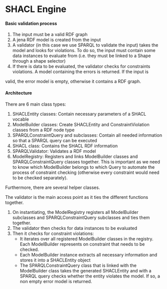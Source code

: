 # SHACL Engine

#### Basic validation process
1. The input must be a valid RDF graph
2. A jena RDF model is created from the input
3. A validator (in this case we use SPARQL to validate the input) takes the model and looks for violations. To do so, the input must contain some data instances to evaluate from (i.e. they must be linked to a Shape through a shape selector)
4. If there is data to be evaluated, the validator checks for constraints violations. A model containing the errors is returned. If the input is 

valid, the error model is empty, otherwise it contains a RDF graph.

#### Architecture
There are 6 main class types:
1. SHACLEntity classes: Contain necessary parameters of a SHACL vocable
2. ModelBuilder classes: Create SHACLEntity and ConstraintViolation classes from a RDF node type
3. SPARQLConstraintQuery and subclasses: Contain all needed information so that a SPARQL query can be executed
4. SHACL class: Contains the SHACL RDF information
5. SPARQLValidator: Validates a RDF model
6. ModelRegistry: Registers and links ModelBuilder classes and SPARQLConstraintQuery classes together. This is important as we need to know which ModelBuilder belongs to which Query to automate the process of constraint checking (otherwise every constraint would need to be checked separately).

Furthermore, there are several helper classes.

The validator is the main access point as it ties the different functions together.
1. On instantiating, the ModelRegistry registers all ModelBuilder subclasses and SPARQLConstraintQuery subclasses and ties them together.
2. The validator then checks for data instances to be evaluated
3. Then it checks for constraint violations:
	* It iterates over all registered ModelBuilder classes in the registry. Each ModelBuilder represents on constraint that needs to be  checked.
	* Each ModelBuilder instance extracts all necessary information and stores it into a SHACLEntity object
	* The SPARQLConstraintQuery class that is linked with the ModelBuilder class takes the generated SHACLEntity and with a SPARQL query checks whether the entity violates the model. If so, a non empty error model is returned.
